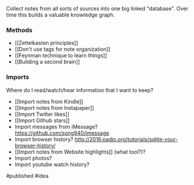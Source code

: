 Collect notes from all sorts of sources into one big linked "database". Over time this builds a valuable knowledge graph.

### Methods
- [[Zettelkasten principles]]
- [[Don't use tags for note organization]]
- [[Feynman technique to learn things]]
- [[Building a second brain]]

### Imports
Where do I read/watch/hear information that I want to keep?
- [[Import notes from Kindle]] 
- [[Import notes from Instapaper]]
- [[Import Twitter likes]]
- [[Import Github stars]]
- Import messages from iMessage? https://github.com/song940/imessage
- Import browser history? http://2016.padjo.org/tutorials/sqlite-your-browser-history/
- [[Import notes from Website highlights]] (what tool?)?
- Import photos?
- Import youtube watch history?

#published #idea 
